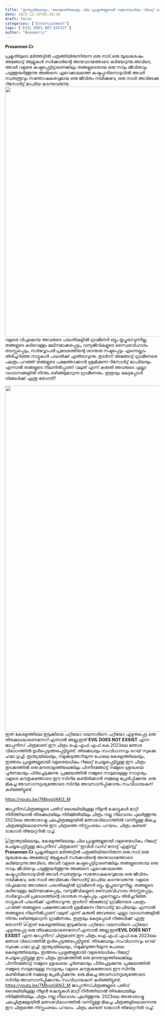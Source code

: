 ```yaml
---
title: "ഇന്ത്യയിലെയും, കേരളത്തിലെയും ചില പ്രശ്നങ്ങളുമായി വളരെയധികം റിലേറ്റ് ചെയ്യപ്പെട്ടിട്ടുള്ള ജാപ്പനീസ് ചിത്രമാണ് 'ഇവിൾ ഡസ് നോട്ട് എക്സിസ്റ്റ്'"
date: 2023-12-15T05:18:38
draft: false
categories: ["Entertainment"]
tags: ['EVIL DOES NOT EXSIST']
author: "Beaumaris"
---
```


<strong>Prasannan Cr </strong>

പ്രകൃതിയുടെ മടിത്തട്ടിൽ പതുങ്ങിയിരുന്നിരുന്ന ഒരു നാട്.ഒരു യുദ്ധശേഷം അങ്ങോട്ട് ആളുകൾ സർക്കാരിന്റെ അനുവാദത്തോടെ കുടിയേറുന്നു.അവിടെ, അവർ വളരെ കഷ്ടപ്പെട്ടിട്ടാണെങ്കിലും തങ്ങളുടെതായ ഒരു നാടും ജീവിതവും പടുത്തുയർത്തുന്നു അങ്ങനെ ഏറെക്കാലത്തെ കഷ്ടപ്പാടിനൊടുവിൽ അവർ സ്വതന്ത്രവും സന്തോഷകരവുമായ ഒരു ജീവിതം നയിക്കവേ, ഒരു നാൾ അവിടേക്കു റിസോർട്ട് മാഫിയ കടന്നുവരുന്നു. <img class=" wp-image-434046 aligncenter" src="https://cdn.boolokam.com/articles/2023/12/rr1rr.jpg" alt="" width="587" height="814" />വളരെ വിപുലമായ അവരുടെ പദ്ധതികളിൽ ഗ്രാമീണർ ഒട്ടും തൃപ്തരാവുന്നില്ല. തങ്ങളുടെ കുടിവെള്ളം മലിനമാക്കപ്പെടും, വന്യജീവികളുടെ സ്വൈരവിഹാരം തടസ്സപ്പെടും, സർവ്വോപരി പ്രദേശത്തിന്റെ ശാന്തത നഷ്ടപ്പെടും എന്നെല്ലാം തിരിച്ചറിഞ്ഞ നാട്ടുകാർ പദ്ധതിക്ക് എതിരാവുന്നു. തുടർന്ന് അങ്ങോട്ട് ഗ്രാമീണരെ പലതും പറഞ്ഞ് തങ്ങളുടെ പക്ഷത്താക്കാൻ ശ്രമിക്കുന്ന റിസോർട്ട് മാഫിയയും എന്നാൽ തങ്ങളുടെ നിലനിൽപ്പാണ് വലുത് എന്ന് കരുതി അവരുടെ എല്ലാ വാഗ്ദാനങ്ങളിൽ നിന്നും ഒഴിഞ്ഞുമാറുന്ന ഗ്രാമീണരും. ഇത്രയും കേട്ടപ്പോൾ നിങ്ങൾക്ക് എന്തു തോന്നി?

<img class="alignnone size-full wp-image-434048" src="https://cdn.boolokam.com/articles/2023/12/qdqdddd.webp" alt="" width="2000" height="1125" />ഇത് കേരളത്തിലെ ഇടുക്കിയെ പറ്റിയോ വയനാടിനെ പറ്റിയോ എഴുതപ്പെട്ട ഒരു തിരക്കഥയാണെന്നോ?എന്നാൽ അല്ല:ഇത്<strong> EVIL DOES NOT EXSIST</strong> എന്ന ജാപ്പനീസ് ചിത്രമാണ്.ഈ ചിത്രം ഐ.എഫ്.എഫ്.കെ 2023ലെ മത്സര വിഭാഗത്തിൽ ഉൾപ്പെടുത്തപ്പെട്ടിട്ടുണ്ട്. തിരക്കഥയും സംവിധാനവും റെയ് സുക്കെ ഹമാ ഗുച്ചി. ഇന്ത്യയിലെയും, നമുക്കടുത്തറിയുന്ന പോലെ കേരളത്തിലെയും, ഇത്തരം പ്രശ്നങ്ങളുമായി വളരെയധികം റിലേറ്റ് ചെയ്യപ്പെട്ടിട്ടുള്ള ഈ ചിത്രം തുടക്കത്തിൽ ഒരു മന്ദതാളത്തിലെങ്കിലും പിന്നീടങ്ങോട്ട് നമ്മുടെ ശ്രദ്ധയെ പൂർണമായും പിടിച്ചെടുക്കുന്നു. പ്രമേയത്തിൽ നമ്മുടെ നാടുമായുള്ള സാദൃശ്യം വളരെ കൗതുകത്തോടെ ഈ സിനിമ കണ്ടിരിക്കാൻ നമ്മളെ പ്രേരിപ്പിക്കുന്നു. ഒരു മികച്ച അവസാനദൃശ്യത്തോടെ സിനിമ അവസാനിപ്പിക്കാനും സംവിധായകന് കഴിഞ്ഞിട്ടുണ്ട്.

https://youtu.be/7MbyqVAN3_M

ജാപ്പനീസ്ചിത്രങ്ങളുടെ പതിവ് ശൈലിയിലുള്ള നീളൻ ഷോട്ടുകൾ മാറ്റി നിർത്തിയാൽ തിരക്കഥയിലും നിർമ്മിതിയിലും ചിത്രം നല്ല നിലവാരം പുലർത്തുന്നു. 2023ലെ അന്താരാഷ്ട്ര ചലച്ചിത്രമേളയിൽ മത്സരവിഭാഗത്തിൽ വന്നിട്ടുള്ള മികച്ച ചിത്രങ്ങളിലൊന്നെന്നു ഈ ചിത്രത്തെ നിസ്സംശയം പറയാം. ചിത്രം കണ്ടത് ടാഗോർ തിയേറ്ററിൽ വച്ച്.


![ഇന്ത്യയിലെയും, കേരളത്തിലെയും ചില പ്രശ്നങ്ങളുമായി വളരെയധികം റിലേറ്റ് ചെയ്യപ്പെട്ടിട്ടുള്ള ജാപ്പനീസ് ചിത്രമാണ് 'ഇവിൾ ഡസ് നോട്ട് എക്സിസ്റ്റ്'](https://cdn.boolokam.com/articles/2023/12/rr1rr.jpg)**Prasannan Cr** പ്രകൃതിയുടെ മടിത്തട്ടിൽ പതുങ്ങിയിരുന്നിരുന്ന ഒരു നാട്.ഒരു യുദ്ധശേഷം അങ്ങോട്ട് ആളുകൾ സർക്കാരിന്റെ അനുവാദത്തോടെ കുടിയേറുന്നു.അവിടെ, അവർ വളരെ കഷ്ടപ്പെട്ടിട്ടാണെങ്കിലും തങ്ങളുടെതായ ഒരു നാടും ജീവിതവും പടുത്തുയർത്തുന്നു അങ്ങനെ ഏറെക്കാലത്തെ കഷ്ടപ്പാടിനൊടുവിൽ അവർ സ്വതന്ത്രവും സന്തോഷകരവുമായ ഒരു ജീവിതം നയിക്കവേ, ഒരു നാൾ അവിടേക്കു റിസോർട്ട് മാഫിയ കടന്നുവരുന്നു. വളരെ വിപുലമായ അവരുടെ പദ്ധതികളിൽ ഗ്രാമീണർ ഒട്ടും തൃപ്തരാവുന്നില്ല. തങ്ങളുടെ കുടിവെള്ളം മലിനമാക്കപ്പെടും, വന്യജീവികളുടെ സ്വൈരവിഹാരം തടസ്സപ്പെടും, സർവ്വോപരി പ്രദേശത്തിന്റെ ശാന്തത നഷ്ടപ്പെടും എന്നെല്ലാം തിരിച്ചറിഞ്ഞ നാട്ടുകാർ പദ്ധതിക്ക് എതിരാവുന്നു. തുടർന്ന് അങ്ങോട്ട് ഗ്രാമീണരെ പലതും പറഞ്ഞ് തങ്ങളുടെ പക്ഷത്താക്കാൻ ശ്രമിക്കുന്ന റിസോർട്ട് മാഫിയയും എന്നാൽ തങ്ങളുടെ നിലനിൽപ്പാണ് വലുത് എന്ന് കരുതി അവരുടെ എല്ലാ വാഗ്ദാനങ്ങളിൽ നിന്നും ഒഴിഞ്ഞുമാറുന്ന ഗ്രാമീണരും. ഇത്രയും കേട്ടപ്പോൾ നിങ്ങൾക്ക് എന്തു തോന്നി? ![](https://cdn.boolokam.com/articles/2023/12/qdqdddd.webp)ഇത് കേരളത്തിലെ ഇടുക്കിയെ പറ്റിയോ വയനാടിനെ പറ്റിയോ എഴുതപ്പെട്ട ഒരു തിരക്കഥയാണെന്നോ?എന്നാൽ അല്ല:ഇത്**EVIL DOES NOT EXSIST** എന്ന ജാപ്പനീസ് ചിത്രമാണ്.ഈ ചിത്രം ഐ.എഫ്.എഫ്.കെ 2023ലെ മത്സര വിഭാഗത്തിൽ ഉൾപ്പെടുത്തപ്പെട്ടിട്ടുണ്ട്. തിരക്കഥയും സംവിധാനവും റെയ് സുക്കെ ഹമാ ഗുച്ചി. ഇന്ത്യയിലെയും, നമുക്കടുത്തറിയുന്ന പോലെ കേരളത്തിലെയും, ഇത്തരം പ്രശ്നങ്ങളുമായി വളരെയധികം റിലേറ്റ് ചെയ്യപ്പെട്ടിട്ടുള്ള ഈ ചിത്രം തുടക്കത്തിൽ ഒരു മന്ദതാളത്തിലെങ്കിലും പിന്നീടങ്ങോട്ട് നമ്മുടെ ശ്രദ്ധയെ പൂർണമായും പിടിച്ചെടുക്കുന്നു. പ്രമേയത്തിൽ നമ്മുടെ നാടുമായുള്ള സാദൃശ്യം വളരെ കൗതുകത്തോടെ ഈ സിനിമ കണ്ടിരിക്കാൻ നമ്മളെ പ്രേരിപ്പിക്കുന്നു. ഒരു മികച്ച അവസാനദൃശ്യത്തോടെ സിനിമ അവസാനിപ്പിക്കാനും സംവിധായകന് കഴിഞ്ഞിട്ടുണ്ട്. https://youtu.be/7MbyqVAN3_M ജാപ്പനീസ്ചിത്രങ്ങളുടെ പതിവ് ശൈലിയിലുള്ള നീളൻ ഷോട്ടുകൾ മാറ്റി നിർത്തിയാൽ തിരക്കഥയിലും നിർമ്മിതിയിലും ചിത്രം നല്ല നിലവാരം പുലർത്തുന്നു. 2023ലെ അന്താരാഷ്ട്ര ചലച്ചിത്രമേളയിൽ മത്സരവിഭാഗത്തിൽ വന്നിട്ടുള്ള മികച്ച ചിത്രങ്ങളിലൊന്നെന്നു ഈ ചിത്രത്തെ നിസ്സംശയം പറയാം. ചിത്രം കണ്ടത് ടാഗോർ തിയേറ്ററിൽ വച്ച്.
